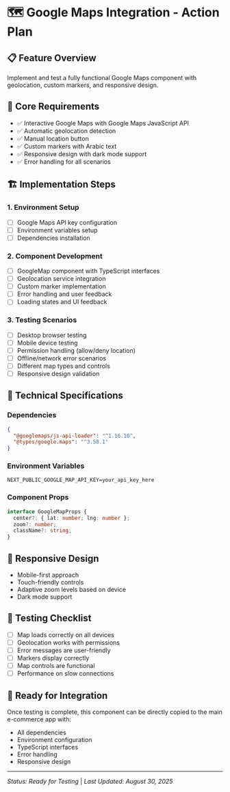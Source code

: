 # 🗺️ Google Maps Integration - Action Plan

## 📋 **Feature Overview**
Implement and test a fully functional Google Maps component with geolocation, custom markers, and responsive design.

## 🎯 **Core Requirements**
- ✅ Interactive Google Maps with Google Maps JavaScript API
- ✅ Automatic geolocation detection
- ✅ Manual location button
- ✅ Custom markers with Arabic text
- ✅ Responsive design with dark mode support
- ✅ Error handling for all scenarios

## 🏗️ **Implementation Steps**

### 1. **Environment Setup**
- [ ] Google Maps API key configuration
- [ ] Environment variables setup
- [ ] Dependencies installation

### 2. **Component Development**
- [ ] GoogleMap component with TypeScript interfaces
- [ ] Geolocation service integration
- [ ] Custom marker implementation
- [ ] Error handling and user feedback
- [ ] Loading states and UI feedback

### 3. **Testing Scenarios**
- [ ] Desktop browser testing
- [ ] Mobile device testing
- [ ] Permission handling (allow/deny location)
- [ ] Offline/network error scenarios
- [ ] Different map types and controls
- [ ] Responsive design validation

## 🔧 **Technical Specifications**

### **Dependencies**
```json
{
  "@googlemaps/js-api-loader": "^1.16.10",
  "@types/google.maps": "^3.58.1"
}
```

### **Environment Variables**
```env
NEXT_PUBLIC_GOOGLE_MAP_API_KEY=your_api_key_here
```

### **Component Props**
```typescript
interface GoogleMapProps {
  center?: { lat: number; lng: number };
  zoom?: number;
  className?: string;
}
```

## 📱 **Responsive Design**
- Mobile-first approach
- Touch-friendly controls
- Adaptive zoom levels based on device
- Dark mode support

## 🧪 **Testing Checklist**
- [ ] Map loads correctly on all devices
- [ ] Geolocation works with permissions
- [ ] Error messages are user-friendly
- [ ] Markers display correctly
- [ ] Map controls are functional
- [ ] Performance on slow connections

## 🚀 **Ready for Integration**
Once testing is complete, this component can be directly copied to the main e-commerce app with:
- All dependencies
- Environment configuration
- TypeScript interfaces
- Error handling
- Responsive design

---
*Status: Ready for Testing* | *Last Updated: August 30, 2025*
